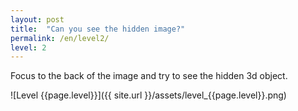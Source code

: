 ```yaml
---
layout: post
title:  "Can you see the hidden image?"
permalink: /en/level2/
level: 2
---
```

Focus to the back of the image and try to see the hidden 3d object.

![Level {{page.level}}]({{ site.url }}/assets/level_{{page.level}}.png)